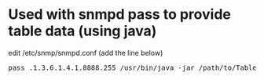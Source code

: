 Used with snmpd pass to provide table data (using java)
====================

edit /etc/snmp/snmpd.conf (add the line below) 
<pre>
pass .1.3.6.1.4.1.8888.255 /usr/bin/java -jar /path/to/TableProviderForSnmpd.jar
</pre>
